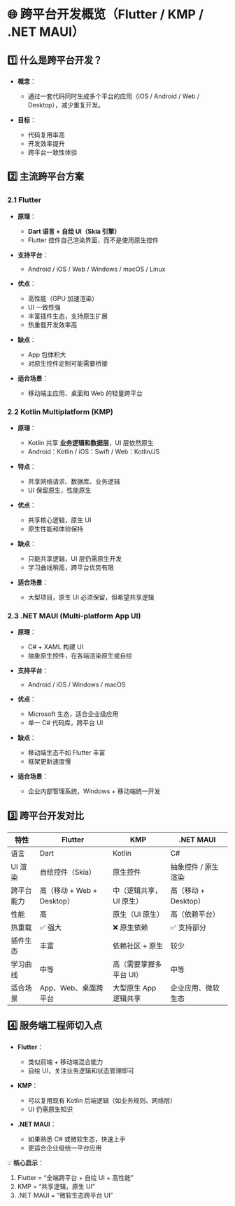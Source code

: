 # 🌐 跨平台开发概览（Flutter / KMP / .NET MAUI）

## 1️⃣ 什么是跨平台开发？

* **概念**：

    * 通过一套代码同时生成多个平台的应用（iOS / Android / Web / Desktop），减少重复开发。
* **目标**：

    * 代码复用率高
    * 开发效率提升
    * 跨平台一致性体验

## 2️⃣ 主流跨平台方案

### 2.1 Flutter

* **原理**：

    * **Dart 语言 + 自绘 UI（Skia 引擎）**
    * Flutter 控件自己渲染界面，而不是使用原生控件
* **支持平台**：

    * Android / iOS / Web / Windows / macOS / Linux
* **优点**：

    * 高性能（GPU 加速渲染）
    * UI 一致性强
    * 丰富插件生态，支持原生扩展
    * 热重载开发效率高
* **缺点**：

    * App 包体积大
    * 对原生控件定制可能需要桥接
* **适合场景**：

    * 移动端主应用、桌面和 Web 的轻量跨平台

### 2.2 Kotlin Multiplatform (KMP)

* **原理**：

    * Kotlin 共享 **业务逻辑和数据层**，UI 层依然原生
    * Android：Kotlin / iOS：Swift / Web：Kotlin/JS
* **特点**：

    * 共享网络请求、数据库、业务逻辑
    * UI 保留原生，性能原生
* **优点**：

    * 共享核心逻辑，原生 UI
    * 原生性能和体验保持
* **缺点**：

    * 只能共享逻辑，UI 层仍需原生开发
    * 学习曲线稍高，跨平台优势有限
* **适合场景**：

    * 大型项目，原生 UI 必须保留，但希望共享逻辑

### 2.3 .NET MAUI (Multi-platform App UI)

* **原理**：

    * C# + XAML 构建 UI
    * 抽象原生控件，在各端渲染原生或自绘
* **支持平台**：

    * Android / iOS / Windows / macOS
* **优点**：

    * Microsoft 生态，适合企业级应用
    * 单一 C# 代码库，跨平台 UI
* **缺点**：

    * 移动端生态不如 Flutter 丰富
    * 框架更新速度慢
* **适合场景**：

    * 企业内部管理系统，Windows + 移动端统一开发

## 3️⃣ 跨平台开发对比

| 特性    | Flutter               | KMP           | .NET MAUI       |
| ----- | --------------------- | ------------- | --------------- |
| 语言    | Dart                  | Kotlin        | C#              |
| UI 渲染 | 自绘控件（Skia）            | 原生控件          | 抽象控件 / 原生渲染     |
| 跨平台能力 | 高（移动 + Web + Desktop） | 中（逻辑共享，UI 原生） | 高（移动 + Desktop） |
| 性能    | 高                     | 原生（UI 原生）     | 高（依赖平台）         |
| 热重载   | ✅ 强大                  | ❌ 原生依赖        | ✅ 支持部分          |
| 插件生态  | 丰富                    | 依赖社区 + 原生     | 较少              |
| 学习曲线  | 中等                    | 高（需要掌握多平台 UI） | 中等              |
| 适合场景  | App、Web、桌面跨平台         | 大型原生 App 逻辑共享 | 企业应用、微软生态       |

## 4️⃣ 服务端工程师切入点

* **Flutter**：

    * 类似前端 + 移动端混合能力
    * 自绘 UI，关注业务逻辑和状态管理即可
* **KMP**：

    * 可以复用现有 Kotlin 后端逻辑（如业务规则、网络层）
    * UI 仍需原生知识
* **.NET MAUI**：

    * 如果熟悉 C# 或微软生态，快速上手
    * 更适合企业级统一平台应用

💡 **核心启示**：

1. Flutter = “全端跨平台 + 自绘 UI + 高性能”
2. KMP = “共享逻辑，原生 UI”
3. .NET MAUI = “微软生态跨平台 UI”
